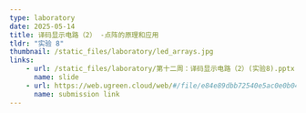 ```yaml
---
type: laboratory
date: 2025-05-14
title: 译码显示电路（2） -点阵的原理和应用
tldr: "实验 8"
thumbnail: /static_files/laboratory/led_arrays.jpg
links: 
    - url: /static_files/laboratory/第十二周：译码显示电路（2）(实验8).pptx
      name: slide
    - url: https://web.ugreen.cloud/web/#/file/e84e89dbb72540e5ac0e0b04bb454f1e
      name: submission link
---
```

